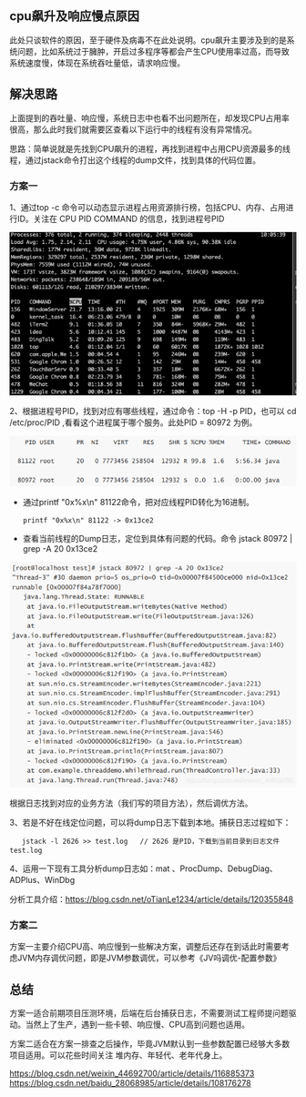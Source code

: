 ## cpu飙升及响应慢点原因
此处只谈软件的原因，至于硬件及病毒不在此处说明。cpu飙升主要涉及到的是系统问题，比如系统过于臃肿，开启过多程序等都会产生CPU使用率过高，而导致系统速度慢，体现在系统吞吐量低，请求响应慢。

## 解决思路
上面提到的吞吐量、响应慢，系统日志中也看不出问题所在，却发现CPU占用率很高，那么此时我们就需要区查看以下运行中的线程有没有异常情况。

思路：简单说就是先找到CPU飙升的进程，再找到进程中占用CPU资源最多的线程，通过jstack命令打出这个线程的dump文件，找到具体的代码位置。

### 方案一
1、通过top -c 命令可以动态显示进程占用资源排行榜，包括CPU、内存、占用进行ID。关注在 CPU PID COMMAND 的信息，找到进程号PID

![](./images/top命令.png)

2、根据进程号PID，找到对应有哪些线程，通过命令：top -H -p PID，也可以 cd /etc/proc/PID  ,看看这个进程属于哪个服务。此处PID = 80972 为例。

![](./images/进程找线程.png)

* 通过printf "0x%x\n" 81122命令，把对应线程PID转化为16进制。

      printf "0x%x\n" 81122 -> 0x13ce2

* 查看当前线程的Dump日志，定位到具体有问题的代码。命令 jstack 80972 | grep -A 20 0x13ce2

![](./images/dump日志.png)

根据日志找到对应的业务方法（我们写的项目方法），然后调优方法。

3、若是不好在线定位问题，可以将dump日志下载到本地。捕获日志过程如下：

       jstack -l 2626 >> test.log   // 2626 是PID，下载到当前目录到日志文件test.log

4、运用一下现有工具分析dump日志如：mat 、ProcDump、DebugDiag、ADPlus、WinDbg
 
分析工具介绍：https://blog.csdn.net/oTianLe1234/article/details/120355848

### 方案二
方案一主要介绍CPU高、响应慢到一些解决方案，调整后还存在到话此时需要考虑JVM内存调优问题，即是JVM参数调优，可以参考《JV吗调优-配置参数》

## 总结
方案一适合前期项目压测环境，后端在后台捕获日志，不需要测试工程师提问题驱动。当然上了生产，遇到一些卡顿、响应慢、CPU高到问题也适用。

方案二适合在方案一排查之后操作，毕竟JVM默认到一些参数配置已经够大多数项目适用。可以花些时间关注 堆内存、年轻代、老年代身上。

https://blog.csdn.net/weixin_44692700/article/details/116885373
https://blog.csdn.net/baidu_28068985/article/details/108176278
